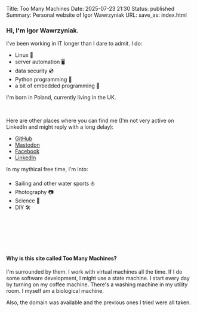 Title: Too Many Machines
Date: 2025-07-23 21:30
Status: published
Summary: Personal website of Igor Wawrzyniak
URL:
save_as: index.html


### Hi, I'm Igor Wawrzyniak. 
I've been working in IT longer than I dare to admit. I do:

- Linux 🐧
- server automation 🖥️
- data security 💿
- Python programming 🐍
- a bit of embedded programming 🤖

I'm born in Poland, currently living in the UK. 

&nbsp; 


Here are other places where you can find me (I'm not very active on LinkedIn and might reply with a long delay):

- [GitHub](https://github.com/igorwaw)
- [Mastodon](https://fosstodon.org/@igorw)
- [Facebook](https://www.facebook.com/igor.wawrzyniak.31)
- [LinkedIn](https://www.linkedin.com/in/igorwawrzyniak)


In my mythical free time, I'm into:

- Sailing and other water sports ⛵
- Photography 📷
- Science 🔭
- DIY 🛠️

&nbsp; 

&nbsp; 

&nbsp; 


#### Why is this site called Too Many Machines?

I'm surrounded by them. I work with virtual machines all the time. If I do some software development, I might use a state machine. I start every day by turning on my coffee machine. There's a  washing machine in my utility room. I myself am a biological machine. 

Also, the domain was available and the previous ones I tried were all taken.



